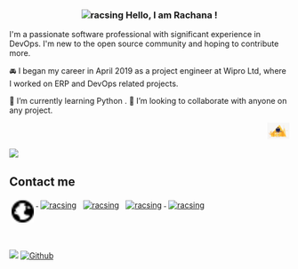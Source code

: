 ### <p align="center"><img alt="racsing" width="40px" src="https://raw.githubusercontent.com/nixin72/nixin72/master/wave.gif" /> Hello, I am Rachana ! </p>


I'm a passionate software professional with significant experience in DevOps. I'm new to the open source community and hoping to contribute more.

🚘 I began my career in April 2019 as a project engineer at Wipro Ltd, where I worked on ERP and DevOps related projects.

🌱 I’m currently learning Python . 
👯 I’m looking to collaborate with anyone on any project.

<p align="right"><img alt="racsing" width="40px" src="code.gif"/> </p>

 
<div>
<a href="https://github-readme-stats.vercel.app/api?username=racsing&theme=Gradient"><img  align="left" src="https://github-readme-stats.vercel.app/api?username=racsing&count_private=true&show_icons=true&theme=Gradient" />
</a>
<!--
<a href="https://github-readme-stats.vercel.app/api/top-langs/?username=racsing&hide=php&theme=buefy">
  <img align="left" src="https://github-readme-stats.vercel.app/api/top-langs/?username=racsing&hide=php&theme=Gradient"/>
</a>
-->
</div>
<br/>

## Contact me
<p align="left"><a href="https://racsing.github.io/" target="_blank" rel="noopener noreferrer"><img src="https://raw.githubusercontent.com/iconic/open-iconic/master/svg/globe.svg" alt="racsing" height="40" style="vertical-align:top; margin:4px"> </a>
<a href="https://linkedin.com/in/racsing" target="_blank" rel="noopener noreferrer"> <img src="https://cdn.jsdelivr.net/npm/simple-icons@v3/icons/linkedin.svg" alt="racsing" height="40" style="vertical-align:top; margin:4px"></a>
<a href="mailto:rachanas.work@gmail.com"> <img src="https://cdn.jsdelivr.net/npm/simple-icons@v3/icons/gmail.svg" alt="racsing" height="40" style="vertical-align:top; margin:4px"></a>
<a href="https://twitter.com/_racsing" target="_blank" rel="noopener noreferrer"> <img src="https://cdn.jsdelivr.net/npm/simple-icons@v3/icons/twitter.svg" alt="racsing" height="40" style="vertical-align:top; margin:4px"> </a>
<a href="https://instagram.com/_racsing" target="_blank" rel="noopener noreferrer"> <img src="https://cdn.jsdelivr.net/npm/simple-icons@v3/icons/instagram.svg" alt="racsing" height="40" style="vertical-align:top; margin:4px"> </a>
</p>
<br /> 

![](https://visitor-badge.laobi.icu/badge?page_id=racsing.racsing) [![Github](https://img.shields.io/github/followers/racsing?label=Followers&logo=Github)](https://github.com/racsing)
